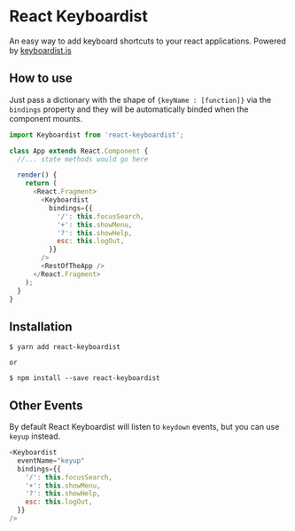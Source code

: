 # React Keyboardist

An easy way to add keyboard shortcuts to your react applications. Powered by [keyboardist.js](https://github.com/soska/keyboardist.js)

## How to use

Just pass a dictionary with the shape of `{keyName : [function]}` via the `bindings` property and they will be automatically binded when the component mounts.

```javascript
import Keyboardist from 'react-keyboardist';

class App extends React.Component {
  //... state methods would go here

  render() {
    return (
      <React.Fragment>
        <Keyboardist
          bindings={{
            '/': this.focusSearch,
            '+': this.showMenu,
            '?': this.showHelp,
            esc: this.logOut,
          }}
        />
        <RestOfTheApp />
      </React.Fragment>
    );
  }
}
```

## Installation

```
$ yarn add react-keyboardist

or

$ npm install --save react-keyboardist
```

## Other Events

By default React Keyboardist will listen to `keydown` events, but you can use `keyup` instead.

```javascript
<Keyboardist
  eventName="keyup"
  bindings={{
    '/': this.focusSearch,
    '+': this.showMenu,
    '?': this.showHelp,
    esc: this.logOut,
  }}
/>
```
